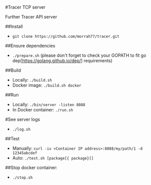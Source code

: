 #Tracer TCP server

Further Tracer API server

##Install
 - `git clone https://github.com/morrah77/tracer.git`

##Ensure dependencies
 - `./prepare.sh` (please don't forget to check your GOPATH to fit go dep[https://golang.github.io/dep/] requirements)
 
##Build
 - Locally: `./build.sh`
 - Docker image: `./build.sh docker`
 
##Run
 - Locally: `./bin/server -listen 8088`
 - In Docker container: `./run.sh`

#See server logs
 - `./log.sh`

##Test
 - Manually: `curl -iv <Container IP address>:8088/my/path/1 -d 12345abcdef`
 - Auto: `./test.sh [package[{ package}]]`

##Stop docker container:
 - `./stop.sh`

